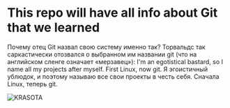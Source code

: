 # This repo will have all info about Git that we learned
Почему отец Git назвал свою систему именно так?
Торвальдс так саркастически отозвался о выбранном им названии git (что на английском сленге означает «мерзавец»):
I'm an egotistical bastard, so I name all my projects after myself. First Linux, now git.		Я эгоистичный ублюдок, и поэтому называю все свои проекты в честь себя. Сначала Linux, теперь git.	

![KRASOTA](https://habrastorage.org/getpro/habr/upload_files/6c5/ad8/6f9/6c5ad86f9a54a85e2b4ca9f6220afd86.png)
